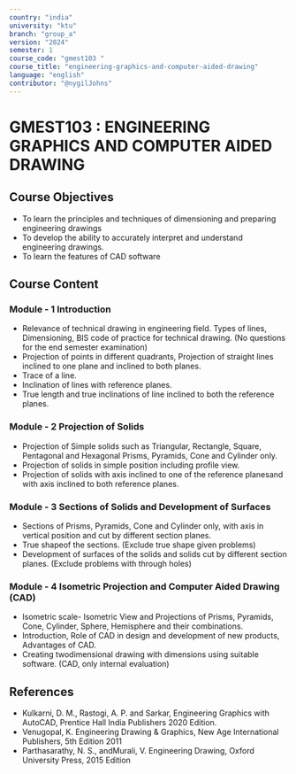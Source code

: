 ```yaml
---
country: "india"
university: "ktu"
branch: "group_a"
version: "2024"
semester: 1
course_code: "gmest103 "
course_title: "engineering-graphics-and-computer-aided-drawing"
language: "english"
contributor: "@nygilJohns"
---
```


# GMEST103 : ENGINEERING GRAPHICS AND COMPUTER AIDED DRAWING


## Course Objectives
* To learn the principles and techniques of dimensioning and preparing engineering drawings
* To develop the ability to accurately interpret and understand engineering drawings. 
* To learn the features of CAD software 

## Course Content
### Module - 1 Introduction
* Relevance of technical drawing in engineering field. Types of lines, Dimensioning, BIS code of practice for technical drawing. (No questions for the end semester examination) 
* Projection of points in different quadrants, Projection of straight lines inclined to one plane and inclined to both planes.
* Trace of a line.
*  Inclination of lines with reference planes.
*  True length and true inclinations of line inclined to both the reference planes.  

### Module - 2 Projection of Solids
* Projection of Simple solids such as Triangular, Rectangle, Square, Pentagonal and Hexagonal Prisms, Pyramids, Cone and Cylinder only.
* Projection of solids in simple position including profile view. 
* Projection of solids with axis inclined to one of the reference planesand with axis inclined to both reference planes. 
 
  
### Module - 3 Sections of Solids and Development of Surfaces
* Sections of Prisms, Pyramids, Cone and Cylinder only, with axis in vertical position and cut by different section planes.
* True shapeof the sections. (Exclude true shape given problems)
* Development of surfaces of the solids and solids cut by different section planes. (Exclude problems with through holes)

### Module - 4 Isometric Projection and Computer Aided Drawing (CAD)
* Isometric scale- Isometric View and Projections of Prisms, Pyramids, Cone, Cylinder, Sphere, Hemisphere and their combinations.  
* Introduction, Role of CAD in design and development of new products, Advantages of CAD.
* Creating twodimensional drawing with dimensions using suitable software. (CAD, only internal evaluation)



## References
* Kulkarni, D. M., Rastogi, A. P. and Sarkar,  Engineering Graphics with AutoCAD, Prentice Hall India Publishers 2020 Edition. 
* Venugopal, K. Engineering Drawing & Graphics, New Age International Publishers, 5th Edition 2011
* Parthasarathy, N. S., andMurali, V.  Engineering Drawing, Oxford University Press, 2015 Edition
